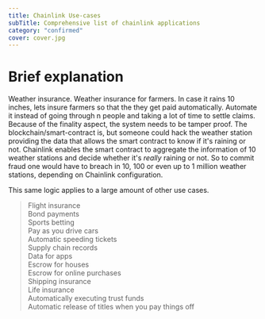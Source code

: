 ```yaml
---
title: Chainlink Use-cases
subTitle: Comprehensive list of chainlink applications
category: "confirmed"
cover: cover.jpg
---
```


# Brief explanation

Weather insurance. Weather insurance for farmers. In case it rains 10 inches, lets insure farmers so that the they get paid automatically. Automate it instead of going through n people and taking a lot of time to settle claims. Because of the finality aspect, the system needs to be tamper proof. The blockchain/smart-contract is, but someone could hack the weather station providing the data that allows the smart contract to know if it's raining or not. Chainlink enables the smart contract to aggregate the information of 10 weather stations and decide whether it's *really* raining or not. So to commit fraud one would have to breach in 10, 100 or even up to 1 million weather stations, depending on Chainlink configuration.

This same logic applies to a large amount of other use cases.

> Flight insurance  
> Bond payments  
> Sports betting  
> Pay as you drive cars  
> Automatic speeding tickets  
> Supply chain records  
> Data for apps  
> Escrow for houses  
> Escrow for online purchases  
> Shipping insurance  
> Life insurance  
> Automatically executing trust funds  
> Automatic release of titles when you pay things off  
